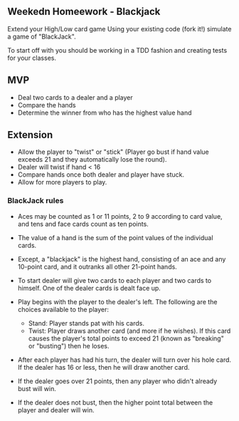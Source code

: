 ## Weekedn Homeework - Blackjack


Extend your High/Low card game
Using your existing code (fork it!) simulate a game of "BlackJack".

To start off with you should be working in a TDD fashion and creating tests for your classes.

## MVP

- Deal two cards to a dealer and a player
- Compare the hands
- Determine the winner from who has the highest value hand

## Extension

- Allow the player to "twist" or "stick" (Player go bust if hand value exceeds 21 and they automatically lose the round).
- Dealer will twist if hand < 16
- Compare hands once both dealer and player have stuck.
- Allow for more players to play.


### BlackJack rules

- Aces may be counted as 1 or 11 points, 2 to 9 according to card value, and tens and face cards count as ten points.

- The value of a hand is the sum of the point values of the individual cards.

- Except, a "blackjack" is the highest hand, consisting of an ace and any 10-point card, and it outranks all other 21-point hands.

- To start dealer will give two cards to each player and two cards to himself. One of the dealer cards is dealt face up.

- Play begins with the player to the dealer's left. The following are the choices available to the player:
  * Stand: Player stands pat with his cards.
  * Twist: Player draws another card (and more if he wishes). If this card causes the player's total points to exceed 21 (known as "breaking" or "busting") then he loses.
- After each player has had his turn, the dealer will turn over his hole card. If the dealer has 16 or less, then he will draw another card.

- If the dealer goes over 21 points, then any player who didn't already bust will win.

- If the dealer does not bust, then the higher point total between the player and dealer will win.
